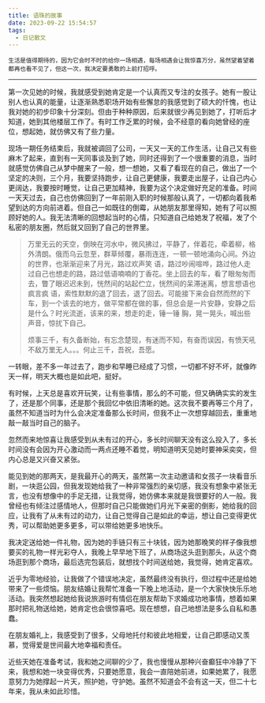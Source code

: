 ```yaml
---
title: 语珠的故事
date: 2023-09-22 15:54:57
tags:
  - 日记散文
---
```


    生活是值得期待的，因为它会时不时的给你一场相遇，每场相遇会让我惊喜万分，虽然望着望着都再也看不见了，但这一次，我决定要勇敢的上前打招呼。

---

   第一次见她的时候，我就感受到她肯定是一个认真而又专注的女孩子。她有一股让别人也认真的能量，让逐渐熟悉职场开始有些懈怠的我感觉到了硕大的忏愧，也让我对她的初步印象十分深刻。但由于种种原因，后来就很少再见到她了，打听后才知道，她到其他楼层工作了。有时工作乏累的时候，会不经意的看向她曾经的座位，想起她，就仿佛又有了些力量。

   现场一期任务结束后，我就被调回了公司，一天又一天的工作生活，让自己又有些麻木了起来，直到有一天同事谈及到了她，同时还得到了一个很重要的消息，当时就感觉仿佛自己从梦中醒来了一般，想一想她，又看了看现在的自己，做出了一个坚定的决则，三个月，我要坚持跑步，让自己更健康，我要走出屋子，让自己内心更阔达，我要按时睡觉，让自己更加精神，我要为这个决定做好充足的准备。时间一天天过去，自己也仿佛回到了一年前刚入职的时候那般认真了，一切都向着我希望到达的方向前进着。但自己一如既往的倒霉，从她朋友那里得知，她有了可以照顾好她的人。我无法清晰的回想起当时的心情，只知道自己给她发了祝福，发了个私密的朋友圈，然后就又回到了自己的世界里。

> 万里无云的天空，倒映在河水中，微风拂过，平静了，伴着花，牵着柳，格外清朗。俄而乌云忽至，群草倾覆，暴雨连连，一顿一顿地涌向心间。外边的世界，也渐渐迎来了月光，路过欢声笑
> 语，路过吵闹喧哗，路过他人走过自己也想走的路，路过低语喃喃的丁香花。坐上回去的车，看了眼匆匆而去，瞥了眼迟迟未到，恍然间的站起伫立，恍然间的呆滞迷离，想言想语也疯言疯
> 语，索性默默的退了回去，退了回去。可能接下来会自然而然的下车，到一个该去的地方，做平常都在做的事，但总会是一片安静，安静之后是什么？时光流逝，该来的来，想走的走，锤一锤
> 胸，晃一晃头，喊出些声音，惊扰下自己。
>
> 烦事三千，有久备断始，有忘念楚现，有迷而不知，有奋而误因，有愤天吼不敌万里无人。。。何止三千，吾祝，吾愿。


   一转眼，差不多一年过去了，跑步和早睡已经成了习惯，一切都不好不坏，就像昨天一样，明天大概也是如此吧，挺好。

   有时候，上天总是喜欢开玩笑，让有些事情，那么的不可能，但又确确实实的发生了，还是那个同事，还是那个我回忆中依旧清晰的她。这次我不要再等三个月了，虽然不知道当时为什么会决定准备那么长时间，但我不止一次想穿越回去，重重地敲一敲当时自己的脑子。

   忽然而来地惊喜让我感受到从未有过的开心，多长时间聊天没有这么投入了，多长时间没有会因为开心激动而一两点还睡不着觉，明知道明天见她时要神采奕奕，但内心总是又兴奋又紧张。
   
   能见到她的那两天，是我最开心的两天，虽然第一次主动邀请和女孩子一块看音乐剧，一块逛公园，但我发现她给我了一种非常强烈的亲切感，我没有想象中紧张无言，也没有想像中的手足无措，让我觉得，她仿佛本来就是我很要好的人一般。我曾经也有倾注过感情地人，但那时自己只能做她们月光下亲密的倒影，她给我的回应，让我有了从未有过的动力，让自己觉得自己是如此的幸运，想让自己变得更优秀，可以帮助她更多更多，可以带给她更多地快乐。

   我决定送给她一件礼物，因为她的手链只有三十块钱，因为她那晚笑的样子像我想要买的礼物一样光彩夺人，我晚上早早地下班了，从商场这头逛到那头，从这个商场逛到那个商场，最后选完包装后，就想找个时间送给她，我觉得，她肯定喜欢。
   
   近乎为零地经验，让我做了个错误地决定，虽然最终没有执行，但过程中还是给她带来了一些烦恼。朋友结婚让我帮忙准备一下晚上地活动，是一个大家快快乐乐地活动。我突然想起她给我说旅游时有情侣在朋友帮助下求婚成功地事情，想着如果那时把礼物送给她，她肯定也会很惊喜吧。现在想想，自己地想法是多么自私和愚蠢。

   在朋友婚礼上，我感受到了很多，父母地托付和彼此地相爱，让自己即感动又羡慕，觉得爱是世间最大地幸福和责任。

   近些天她在准备考试，我和她之间聊的少了，我也慢慢从那种兴奋癫狂中冷静了下来，我想和她一块变得优秀，只要她愿意，我会一直陪她前进，如果她累了，我愿意努力为她撑起一片天，照护她，守护她。虽然不知道会不会有这一天，但二十七年来，我从未如此珍惜。

